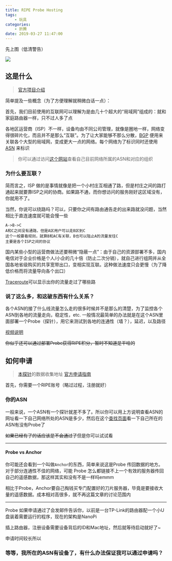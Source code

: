 ```yaml
---
title: RIPE Probe Hosting
tags: 
    - 玩具
categories:
    - 折腾
date: 2019-03-27 11:47:00
---
```


先上图（低清警告）

![](/images/media/ripe_probe.jpg)

## 这是什么

> [官方项目介绍](https://atlas.ripe.net)

简单提及一些概念（为了方便理解就稍微白话一点）：

首先，我们目前使用的互联网可以理解为是由几十个超大的“局域网”组成的：就和家庭路由器一样，只不过人多了点

各地区运营商（ISP）不一样，设备均由不同公司管理，就像是圈地一样，网络变得很碎片化，而且并不是那么“互联”。为了让大家能够不那么分散，[BGP](https://zh.wikipedia.org/wiki/%E8%BE%B9%E7%95%8C%E7%BD%91%E5%85%B3%E5%8D%8F%E8%AE%AE) 便用来关联各个大型的局域网，变成更大一点的网络。每个网络为了标识同时还使用 [ASN](https://zh.wikipedia.org/wiki/%E8%87%AA%E6%B2%BB%E7%B3%BB%E7%BB%9F) 来标识

> 你可以通过访问[这个网站](https://ipip.net)查看自己目前网络所属的ASN和对应的组织

### 为什么要互联？

简而言之，ISP 做的是事情就像是把一个小村庄互相通了路，但是村庄之间的路打通起来就要靠ISP之间的协商。如果路不通，而你想访问的服务刚好这区域没有，你就用不了。

当然，你说可以绕路吗？可以，只要你之间有路由通告走的出来路就没问题，当然相比于直连速度就可能会慢一些

```
A->B->C
A和C之间没有通路，但是A区用户可以走B区到C
这个一般要看规则，就算B和AC有关联，B也可以阻止A的流量发往C
主要是各个ISP之间的协议
```

国内某些小型的运营商做法还要稍微“隐蔽一点”：由于自己的资源部署不多，国内电信对于企业价格是个人/小企的几十倍（防止二次分销），就自己进行组网并从全国各地省级购买的共享宽带出口，变相实现互联。这种做法速度只会更慢（为了降低价格而将流量导向各个出口）

[Traceroute](https://zh.wikipedia.org/wiki/Traceroute)可以显示出你的流量走过了哪些路

### 说了这么多，和这破东西有什么关系？

各个ASN的接了什么线流量怎么走的很多时候并不是那么的清楚，为了监控各个ASN到各地的流量走向，稳定性，etc. 一般情况最简单的办法就是在这个ASN里面部署一个Probe（探针），用它来测试到各地的连通性（墙？），延迟，以及路径

[视频说明](https://atlas.ripe.net/about/)

~~你似乎还可以通过部署Probe获得RIPE积分，暂时不知道是干啥的~~

## 如何申请

> [本探针](https://atlas.ripe.net/probes/50812/)的数据收集地址
> [官方申请指南](https://atlas.ripe.net/landing/get-involved/)

首先，你需要一个RIPE账号（略过过程，注册就好）

### 你的ASN

一般来说，一个ASN有一个探针就差不多了。所以你可以用上方说明查看ASN的网址看一下自己网络所处的ASN是多少，然后在这个[查找页面](https://atlas.ripe.net/probes/)看一下自己所在的ASN有没有Probe了

~~如果已经有了的话应该是不会通过了~~但是你可以试试看

---
#### Probe vs Anchor

你可能还会看到一个叫做`Anchor`的东西，简单来说这是Probe 传回数据的地方。对于部分连通性不佳的网络，可能 Probe 怎么都链接不上一个有效的服务器传回自己的遥感数据，那这样其实和没有不是一样吗emmm

相比于Probe，Anchor要自己掏钱买专门配置好的刀片服务器，毕竟是要接收大量的遥感数据。成本相对高很多，就不再这篇文章的讨论范围内

---

Probe 如果申请通过了会发邮件告诉你，以前是一台TP-Link的路由器配一个小U盘装着需要运行的程序，现在的架构是NanoPi

插上路由器，注册设备需要设备背后的ID和Mac地址，然后就等待启动就好了~

申请时间较长所以

### 等等，我所在的ASN有设备了，有什么办法保证我可以通过申请吗？





<!--stackedit_data:
eyJoaXN0b3J5IjpbOTI2NjE0ODkwLC0xMzMyNjQ2MTc3LDEwNj
UwMTU4XX0=
-->